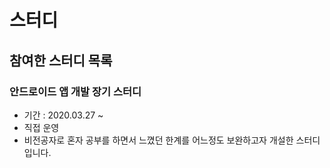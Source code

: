 # 스터디

## 참여한 스터디 목록
### 안드로이드 앱 개발 장기 스터디
  - 기간 : 2020.03.27 ~ 
  - 직접 운영
  - 비전공자로 혼자 공부를 하면서 느꼈던 한계를 어느정도 보완하고자 개설한 스터디입니다.
